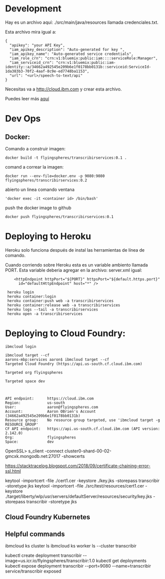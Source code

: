 # Development
Hay es un archivo aquí: ./src/main/java/resources llamada credenciales.txt. 


Esta archivo mira igual a:
```
{
  "apikey": "your API Key",
  "iam_apikey_description": "Auto-generated for key ",
  "iam_apikey_name": "Auto-generated service credentials",
  "iam_role_crn": "crn:v1:bluemix:public:iam::::serviceRole:Manager",
  "iam_serviceid_crn": "crn:v1:bluemix:public:iam-identity::a/34662a492545e209b6e1f0178bb0131b::serviceid:ServiceId-1da383b3-70f2-4aaf-8c9e-ed7748ba1153",
  "url": "<url>/speech-to-text/api"
}
```
Necesitas va a http://cloud.ibm.com y crear esta archivo.

Puedes leer más [aquí](../README.md)

# Dev Ops
## Docker:
Comando a construir imagen:
```
docker build -t flyingspheres/transcribirservices:0.1 .
```

comand a correar la imagen:
```
docker run --env-file=docker.env -p 9080:9080 flyingspheres/transcribirservices:0.2
```

abierto un linea comando ventana
```
'docker exec -it <container id> /bin/bash' 
```

push the docker image to github
```
docker push flyingspheres/transcribirservices:0.1
```

# Deploying to Heroku
Heroku solo funciona después de instal las herramientas de línea de comando. 

Cuando corriendo sobre Heroku esta es un variable ambiento llamada PORT.  Esta variable deberia agregar en la archivo: server.xml igual:
```
    <httpEndpoint httpPort="${PORT}" httpsPort="${default.https.port}"
      id="defaultHttpEndpoint" host="*" />
```
 
```
 heroku login
 heroku container:login
 heroku container:push web -a transcribirservices
 heroku container:release web -a transcribirservices
 heroku logs --tail -a transcribirservices
 heroku open -a transcribirservices
 ```


# Deploying to Cloud Foundry:
```
ibmcloud login

ibmcloud target --cf
aarons-mbp:services aaron$ ibmcloud target --cf
Targeted Cloud Foundry (https://api.us-south.cf.cloud.ibm.com)

Targeted org flyingspheres

Targeted space dev


                      
API endpoint:      https://cloud.ibm.com   
Region:            us-south   
User:              aaron@flyingspheres.com   
Account:           Aaron OBrien's Account (34662a492545e209b6e1f0178bb0131b)   
Resource group:    No resource group targeted, use 'ibmcloud target -g RESOURCE_GROUP'   
CF API endpoint:   https://api.us-south.cf.cloud.ibm.com (API version: 2.142.0)   
Org:               flyingspheres   
Space:             dev   

```

OpenSSL> s_client -connect cluster0-shard-00-02-gmcxk.mongodb.net:27017 -showcerts

https://stacktracelog.blogspot.com/2018/09/certificate-chaining-error-ssl.html

keytool -importcert -file ./cert1.cer -keystore ./key.jks -storepass transcribir -storetype jks
keytool -importcert -file ./src/test/resources/cert1.cer -keystore ./target/liberty/wlp/usr/servers/defaultServer/resources/security/key.jks -storepass transcribir -storetype jks


## Cloud Foundry Kubernetes
## Helpful commands
ibmcloud ks cluster ls
ibmcloud ks worker ls --cluster transcribir

kubectl create deployment transcribir --image=us.icr.io/flyingspheres/transcribir:1.0
kubectl get deployments
kubectl expose deployment transcribir --port=9080 --name=transcribir
service/transcribir exposed